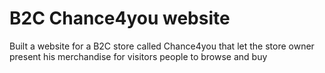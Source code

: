  # B2C Chance4you website
 
 Built a website for a B2C store called Chance4you that let the store owner present his merchandise for visitors people to browse and buy
